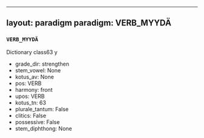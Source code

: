 
---
layout: paradigm
paradigm: VERB_MYYDÄ
---
### ` VERB_MYYDÄ `

Dictionary class63 y
* grade_dir: strengthen
* stem_vowel: None
* kotus_av: None
* pos: VERB
* harmony: front
* upos: VERB
* kotus_tn: 63
* plurale_tantum: False
* clitics: False
* possessive: False
* stem_diphthong: None

